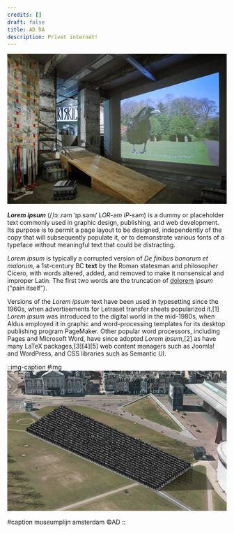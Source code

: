 ```yaml
---
credits: []
draft: false
title: AD DA
description: Privet internet!
---
```


![](/24-11-06-img-10047.jpg "caption sfdsdfsdf sdfsdf sd fsd fsds")

***Lorem ipsum*** (/ˌlɔː.rəm ˈɪp.səm/ *LOR-əm IP-səm*) is a dummy or placeholder text commonly used in graphic design, publishing, and web development. Its purpose is to permit a page layout to be designed, independently of the copy that will subsequently populate it, or to demonstrate various fonts of a typeface without meaningful text that could be distracting.

*Lorem ipsum* is typically a corrupted version of *De finibus bonorum et malorum*, a 1st-century BC **text** by the Roman statesman and philosopher Cicero, with words altered, added, and removed to make it nonsensical and improper Latin. The first two words are the truncation of [dolorem]() *ipsum* ("pain itself").

Versions of the *Lorem ipsum* text have been used in typesetting since the 1960s, when advertisements for Letraset transfer sheets popularized it.\[1] *Lorem ipsum* was introduced to the digital world in the mid-1980s, when Aldus employed it in graphic and word-processing templates for its desktop publishing program PageMaker. Other popular word processors, including Pages and Microsoft Word, have since adopted *Lorem ipsum*,\[2] as have many LaTeX packages,\[3]\[4]\[5] web content managers such as Joomla! and WordPress, and CSS libraries such as Semantic UI.

::img-caption
#img
![museumplein.jpeg](/museumplein.jpeg)

#caption
museumplijn amsterdam ©AD
::
